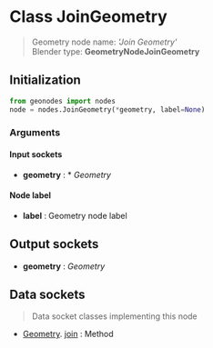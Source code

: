 
# Class JoinGeometry

> Geometry node name: _'Join Geometry'_<br>Blender type:  **GeometryNodeJoinGeometry**

## Initialization


```python
from geonodes import nodes
node = nodes.JoinGeometry(*geometry, label=None)
```


### Arguments


#### Input sockets



- **geometry** : * _Geometry_



#### Node label



- **label** : Geometry node label



## Output sockets



- **geometry** : _Geometry_



## Data sockets

> Data socket classes implementing this node


- [Geometry](aaa). [join](bbb) : Method


